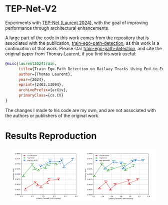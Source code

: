 # TEP-Net-V2
Experiments with [TEP-Net (Laurent 2024)](arxiv.org/abs/2403.13094), with the goal of improving performance through architectural enhancements.

A large part of the code in this work comes from the repository that is associated with the publication, [train-ego-path-detection](https://github.com/irtrailenium/train-ego-path-detection), as this work is a continuation of that work. Please star [train-ego-path-detection](https://github.com/irtrailenium/train-ego-path-detection), and cite the original paper from Thomas Laurent, if you find his work useful:

```bibtex
@misc{laurent2024train,
      title={Train Ego-Path Detection on Railway Tracks Using End-to-End Deep Learning}, 
      author={Thomas Laurent},
      year={2024},
      eprint={2403.13094},
      archivePrefix={arXiv},
      primaryClass={cs.CV}
}
```
The changes I made to his code are my own, and are not associated with the authors or publishers of the original work.

# Results Reproduction
<p align="center">
  <img src="assets/figure_8_Laurent_2024.png" alt="First Image" width="45%">
  <img src="assets/model_evaluation_plot.png" alt="Second Image" width="45%">
</p>